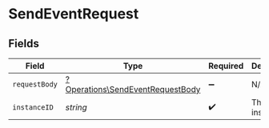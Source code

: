 # SendEventRequest


## Fields

| Field                                                                               | Type                                                                                | Required                                                                            | Description                                                                         | Example                                                                             |
| ----------------------------------------------------------------------------------- | ----------------------------------------------------------------------------------- | ----------------------------------------------------------------------------------- | ----------------------------------------------------------------------------------- | ----------------------------------------------------------------------------------- |
| `requestBody`                                                                       | [?Operations\SendEventRequestBody](../../Models/Operations/SendEventRequestBody.md) | :heavy_minus_sign:                                                                  | N/A                                                                                 |                                                                                     |
| `instanceID`                                                                        | *string*                                                                            | :heavy_check_mark:                                                                  | The instance id                                                                     | xxx                                                                                 |